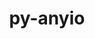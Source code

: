---
title: "py-anyio"
layout: cache
categories: [package, develop-2023-10-08]
meta: {"versions": ["3.6.2", "4.0.0"], "compilers": ["apple-clang@=14.0.0", "gcc@=11.1.0", "gcc@=11.3.0", "gcc@=11.4.0", "gcc@=9.4.0", "oneapi@=2023.2.1"], "oss": ["ubuntu20.04", "ubuntu22.04", "ventura"], "platforms": ["darwin", "linux"], "targets": ["aarch64", "ppc64le", "x86_64_v3"], "stacks": ["data-vis-sdk", "e4s", "e4s-arm", "e4s-oneapi", "e4s-power", "ml-darwin-aarch64-mps", "ml-linux-x86_64-cpu", "ml-linux-x86_64-cuda", "root"], "num_specs": 12, "num_specs_by_stack": {"ml-darwin-aarch64-mps": 1, "root": 12, "e4s-arm": 2, "e4s-power": 2, "data-vis-sdk": 2, "e4s": 3, "e4s-oneapi": 1, "ml-linux-x86_64-cpu": 1, "ml-linux-x86_64-cuda": 1}}
spec_details: [{"hash": "ze2xxiiyhe3oq7twlhpd5i5efsgja576", "compiler": "apple-clang@=14.0.0", "versions": ["4.0.0"], "os": "ventura", "platform": "darwin", "target": "aarch64", "variants": ["build_system=python_pip"], "stacks": ["ml-darwin-aarch64-mps", "root"], "size": "-", "tarball": "https://binaries.spack.io/releases/develop-2023-10-08/build_cache/darwin-ventura-aarch64/apple-clang-14.0.0/py-anyio-4.0.0/darwin-ventura-aarch64-apple-clang-14.0.0-py-anyio-4.0.0-ze2xxiiyhe3oq7twlhpd5i5efsgja576.spack"}, {"hash": "pwpeurxbjeicvml7fkirqldon6xye5ij", "compiler": "gcc@=11.4.0", "versions": ["3.6.2"], "os": "ubuntu20.04", "platform": "linux", "target": "aarch64", "variants": ["build_system=python_pip"], "stacks": ["e4s-arm", "root"], "size": "-", "tarball": "https://binaries.spack.io/releases/develop-2023-10-08/build_cache/linux-ubuntu20.04-aarch64/gcc-11.4.0/py-anyio-3.6.2/linux-ubuntu20.04-aarch64-gcc-11.4.0-py-anyio-3.6.2-pwpeurxbjeicvml7fkirqldon6xye5ij.spack"}, {"hash": "zfga43ah6oehpq7dyefcwxi64ygcbfxk", "compiler": "gcc@=11.4.0", "versions": ["4.0.0"], "os": "ubuntu20.04", "platform": "linux", "target": "aarch64", "variants": ["build_system=python_pip"], "stacks": ["e4s-arm", "root"], "size": "-", "tarball": "https://binaries.spack.io/releases/develop-2023-10-08/build_cache/linux-ubuntu20.04-aarch64/gcc-11.4.0/py-anyio-4.0.0/linux-ubuntu20.04-aarch64-gcc-11.4.0-py-anyio-4.0.0-zfga43ah6oehpq7dyefcwxi64ygcbfxk.spack"}, {"hash": "imndk2gjkp3qznbyfephzrchu34ukir4", "compiler": "gcc@=9.4.0", "versions": ["3.6.2"], "os": "ubuntu20.04", "platform": "linux", "target": "ppc64le", "variants": ["build_system=python_pip"], "stacks": ["e4s-power", "root"], "size": "-", "tarball": "https://binaries.spack.io/releases/develop-2023-10-08/build_cache/linux-ubuntu20.04-ppc64le/gcc-9.4.0/py-anyio-3.6.2/linux-ubuntu20.04-ppc64le-gcc-9.4.0-py-anyio-3.6.2-imndk2gjkp3qznbyfephzrchu34ukir4.spack"}, {"hash": "nlq4gkjw6bmmhogmo3qwwm6c4exdcmt3", "compiler": "gcc@=9.4.0", "versions": ["4.0.0"], "os": "ubuntu20.04", "platform": "linux", "target": "ppc64le", "variants": ["build_system=python_pip"], "stacks": ["e4s-power", "root"], "size": "-", "tarball": "https://binaries.spack.io/releases/develop-2023-10-08/build_cache/linux-ubuntu20.04-ppc64le/gcc-9.4.0/py-anyio-4.0.0/linux-ubuntu20.04-ppc64le-gcc-9.4.0-py-anyio-4.0.0-nlq4gkjw6bmmhogmo3qwwm6c4exdcmt3.spack"}, {"hash": "fn65vs25sswxkjqffjsgnxbsdlwxaokt", "compiler": "gcc@=11.1.0", "versions": ["4.0.0"], "os": "ubuntu20.04", "platform": "linux", "target": "x86_64_v3", "variants": ["build_system=python_pip"], "stacks": ["root", "data-vis-sdk"], "size": "-", "tarball": "https://binaries.spack.io/releases/develop-2023-10-08/build_cache/linux-ubuntu20.04-x86_64_v3/gcc-11.1.0/py-anyio-4.0.0/linux-ubuntu20.04-x86_64_v3-gcc-11.1.0-py-anyio-4.0.0-fn65vs25sswxkjqffjsgnxbsdlwxaokt.spack"}, {"hash": "rftcpg42xh6yahq6je57ypfifujawqvr", "compiler": "gcc@=11.1.0", "versions": ["3.6.2"], "os": "ubuntu20.04", "platform": "linux", "target": "x86_64_v3", "variants": ["build_system=python_pip"], "stacks": ["root", "data-vis-sdk"], "size": "-", "tarball": "https://binaries.spack.io/releases/develop-2023-10-08/build_cache/linux-ubuntu20.04-x86_64_v3/gcc-11.1.0/py-anyio-3.6.2/linux-ubuntu20.04-x86_64_v3-gcc-11.1.0-py-anyio-3.6.2-rftcpg42xh6yahq6je57ypfifujawqvr.spack"}, {"hash": "fqesr4bvvq7mudctymewplwd3wvcarw3", "compiler": "gcc@=11.4.0", "versions": ["3.6.2"], "os": "ubuntu20.04", "platform": "linux", "target": "x86_64_v3", "variants": ["build_system=python_pip"], "stacks": ["root", "e4s"], "size": "-", "tarball": "https://binaries.spack.io/releases/develop-2023-10-08/build_cache/linux-ubuntu20.04-x86_64_v3/gcc-11.4.0/py-anyio-3.6.2/linux-ubuntu20.04-x86_64_v3-gcc-11.4.0-py-anyio-3.6.2-fqesr4bvvq7mudctymewplwd3wvcarw3.spack"}, {"hash": "bzfwncrq3hsx7aszlb6rpfraslksqtgj", "compiler": "gcc@=11.4.0", "versions": ["3.6.2"], "os": "ubuntu20.04", "platform": "linux", "target": "x86_64_v3", "variants": ["build_system=python_pip"], "stacks": ["root", "e4s"], "size": "-", "tarball": "https://binaries.spack.io/releases/develop-2023-10-08/build_cache/linux-ubuntu20.04-x86_64_v3/gcc-11.4.0/py-anyio-3.6.2/linux-ubuntu20.04-x86_64_v3-gcc-11.4.0-py-anyio-3.6.2-bzfwncrq3hsx7aszlb6rpfraslksqtgj.spack"}, {"hash": "espvrwstv2v4fou7cbtuhdceeymk2m4v", "compiler": "gcc@=11.4.0", "versions": ["4.0.0"], "os": "ubuntu20.04", "platform": "linux", "target": "x86_64_v3", "variants": ["build_system=python_pip"], "stacks": ["root", "e4s"], "size": "-", "tarball": "https://binaries.spack.io/releases/develop-2023-10-08/build_cache/linux-ubuntu20.04-x86_64_v3/gcc-11.4.0/py-anyio-4.0.0/linux-ubuntu20.04-x86_64_v3-gcc-11.4.0-py-anyio-4.0.0-espvrwstv2v4fou7cbtuhdceeymk2m4v.spack"}, {"hash": "juyenjki75u5vyztekwsf2kgmlxembh2", "compiler": "oneapi@=2023.2.1", "versions": ["3.6.2"], "os": "ubuntu20.04", "platform": "linux", "target": "x86_64_v3", "variants": ["build_system=python_pip"], "stacks": ["root", "e4s-oneapi"], "size": "-", "tarball": "https://binaries.spack.io/releases/develop-2023-10-08/build_cache/linux-ubuntu20.04-x86_64_v3/oneapi-2023.2.1/py-anyio-3.6.2/linux-ubuntu20.04-x86_64_v3-oneapi-2023.2.1-py-anyio-3.6.2-juyenjki75u5vyztekwsf2kgmlxembh2.spack"}, {"hash": "s7chsiloj53vaesgn47jj5u7arfqh3tx", "compiler": "gcc@=11.3.0", "versions": ["4.0.0"], "os": "ubuntu22.04", "platform": "linux", "target": "x86_64_v3", "variants": ["build_system=python_pip"], "stacks": ["ml-linux-x86_64-cpu", "root", "ml-linux-x86_64-cuda"], "size": "-", "tarball": "https://binaries.spack.io/releases/develop-2023-10-08/build_cache/linux-ubuntu22.04-x86_64_v3/gcc-11.3.0/py-anyio-4.0.0/linux-ubuntu22.04-x86_64_v3-gcc-11.3.0-py-anyio-4.0.0-s7chsiloj53vaesgn47jj5u7arfqh3tx.spack"}]
---